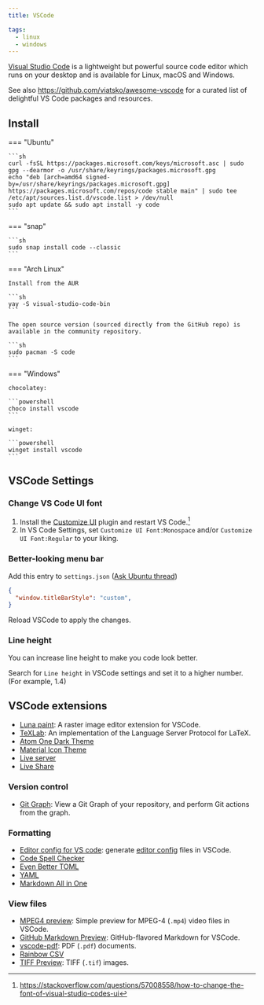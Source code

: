 ```yaml
---
title: VSCode

tags:
  - linux
  - windows
---
```


[Visual Studio Code](https://code.visualstudio.com) is a lightweight but powerful source code editor which runs on your desktop and is available for Linux, macOS and Windows.

See also https://github.com/viatsko/awesome-vscode for a curated list of delightful VS Code packages and resources.

## Install

=== "Ubuntu"

    ```sh
    curl -fsSL https://packages.microsoft.com/keys/microsoft.asc | sudo gpg --dearmor -o /usr/share/keyrings/packages.microsoft.gpg
    echo "deb [arch=amd64 signed-by=/usr/share/keyrings/packages.microsoft.gpg] https://packages.microsoft.com/repos/code stable main" | sudo tee /etc/apt/sources.list.d/vscode.list > /dev/null
    sudo apt update && sudo apt install -y code
    ```

=== "snap"

    ```sh
    sudo snap install code --classic
    ```

=== "Arch Linux"

    Install from the AUR

    ```sh
    yay -S visual-studio-code-bin
    ```

    The open source version (sourced directly from the GitHub repo) is available in the community repository.

    ```sh
    sudo pacman -S code
    ```

=== "Windows"

    chocolatey:

    ```powershell
    choco install vscode
    ```

    winget:

    ```powershell
    winget install vscode
    ```

## VSCode Settings

### Change VS Code UI font

1. Install the [Customize UI](https://marketplace.visualstudio.com/items?itemName=iocave.customize-ui) plugin and restart VS Code.[^1]
2. In VS Code Settings, set `Customize UI Font:Monospace` and/or `Customize UI Font:Regular` to your liking.

[^1]: https://stackoverflow.com/questions/57008558/how-to-change-the-font-of-visual-studio-codes-ui

### Better-looking menu bar

Add this entry to `settings.json` ([Ask Ubuntu thread](https://askubuntu.com/questions/1197231/visual-studio-code-ui-is-visually-mismatched-in-ubuntu-19-1))

```json
{
  "window.titleBarStyle": "custom",
}
```

Reload VSCode to apply the changes.

### Line height

You can increase line height to make you code look better.

Search for `Line height` in VSCode settings and set it to a higher number. (For example, 1.4)

## VSCode extensions

- [Luna paint](https://marketplace.visualstudio.com/items?itemName=Tyriar.luna-paint): A raster image editor extension for VSCode.
- [TeXLab](https://marketplace.visualstudio.com/items?itemName=efoerster.texlab): An implementation of the Language Server Protocol for LaTeX.
- [Atom One Dark Theme](https://marketplace.visualstudio.com/items?itemName=akamud.vscode-theme-onedark)
- [Material Icon Theme](https://marketplace.visualstudio.com/items?itemName=PKief.material-icon-theme)
- [Live server](https://marketplace.visualstudio.com/items?itemName=ritwickdey.LiveServer)
- [Live Share](https://marketplace.visualstudio.com/items?itemName=MS-vsliveshare.vsliveshare)

### Version control

- [Git Graph](https://marketplace.visualstudio.com/items?itemName=mhutchie.git-graph): View a Git Graph of your repository, and perform Git actions from the graph.

### Formatting

- [Editor config for VS code](https://marketplace.visualstudio.com/items?itemName=EditorConfig.EditorConfig): generate [editor config](https://editorconfig.org/) files in VSCode.
- [Code Spell Checker](https://marketplace.visualstudio.com/items?itemName=streetsidesoftware.code-spell-checker)
- [Even Better TOML](https://marketplace.visualstudio.com/items?itemName=tamasfe.even-better-toml)
- [YAML](https://marketplace.visualstudio.com/items?itemName=redhat.vscode-yaml)
- [Markdown All in One](https://marketplace.visualstudio.com/items?itemName=yzhang.markdown-all-in-one)

### View files

- [MPEG4 preview](https://marketplace.visualstudio.com/items?itemName=analytic-signal.preview-mp4): Simple preview for MPEG-4 (`.mp4`) video files in VSCode.
- [GitHub Markdown Preview](https://marketplace.visualstudio.com/items?itemName=bierner.github-markdown-preview): GitHub-flavored Markdown for VSCode.
- [vscode-pdf](https://marketplace.visualstudio.com/items?itemName=tomoki1207.pdf): PDF (`.pdf`) documents.
- [Rainbow CSV](https://marketplace.visualstudio.com/items?itemName=mechatroner.rainbow-csv)
- [TIFF Preview](https://marketplace.visualstudio.com/items?itemName=analytic-signal.preview-tiff): TIFF (`.tif`) images.
